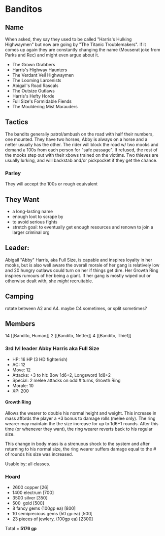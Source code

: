 # Banditos

  

## Name

When asked, they say they used to be called "Harris's Hulking Highwaymen" but now are going by "The Titanic Troublemakers". If it comes up again they are constantly changing the name (Mouserat joke from Parks and Rec) and might even argue about it.

  

- The Grown Grabbers
- Harris's Highway Haunters
- The Verdant Veil Highwaymen
- The Looming Larcenists
- Abigail's Road Rascals
- The Outsize Outlaws
- Harris's Hefty Horde
- Full Size's Formidable Fiends
- The Mouldering Mist Marauders

  

## Tactics

The bandits generally patrol/ambush on the road with half their numbers, one mounted. They have two horses, Abby is always on a horse and a netter usually has the other. The rider will block the road w/ two mooks and demand a 100s from each person for "safe passage". If refused, the rest of the mooks step out with their xbows trained on the victims. Two thieves are usually lurking, and will backstab and/or pickpocket if they get the chance.

  

### Parley

They will accept the 100s or rough equivalent

  
## They Want

- a long-lasting name
- enough loot to scrape by
- to avoid serious fights
- stretch goal: to eventually get enough resources and renown to join a larger criminal org

  

## Leader:

Abigail "Abby" Harris, aka Full Size, is capable and inspires loyalty in her mooks, but is also well aware the overall morale of her gang is relatively low and 20 hungry outlaws could turn on her if things get dire. Her Growth Ring inspires rumours of her being a giant. If her gang is mostly wiped out or otherwise dealt with, she *might* recruitable.

  

## Camping
rotate between A2 and A4. maybe C4 sometimes, or split sometimes?

  
## Members

14 [[Bandito, Human]]
2 [[Bandito, Netter]]
 4 [[Bandito, Thief]]

  
### 3rd lvl leader Abby Harris aka Full Size

- HP: 16 HP (3 HD fighterish)
- AC: 12
- Move: 12
- Attacks: +3 to hit: Bow 1d6+2, Longsword 1d8+2
- Special: 2 melee attacks on odd # turns, Growth Ring
- Morale: 10
- XP: 200

  

#### Growth Ring

Allows the wearer to double his normal height and weight. This increase in mass affords the player a +3 bonus to damage rolls (melee only). The ring wearer may maintain the the size increase for up to 1d6+1 rounds. After this time (or whenever they want), the ring wearer reverts back to his regular size.

This change in body mass is a strenuous shock to the system and after returning to his normal size, the ring wearer suffers damage equal to the # of rounds his size was increased.

Usable by: all classes.

  

### Hoard

- 2600 copper [26]
- 1400 electrum [700]
- 3500 silver [350]
- 500  gold [500]
- 8 fancy gems (100gp ea) [800]
- 10 semiprecious gems (50 gp ea) [500]
- 23 pieces of jewlery, (100gp ea) [2300]

  

Total = **5176 gp**